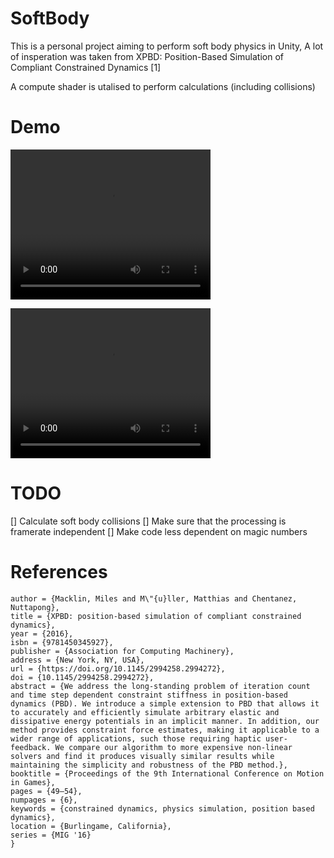 # SoftBody

This is a personal project aiming to perform soft body physics in Unity,
A lot of insperation was taken from XPBD: Position-Based Simulation of Compliant Constrained Dynamics \[1\]

A compute shader is utalised to perform calculations (including collisions)

# Demo


<video src="github_resources/soft_ball.mp4" width="320" height="240" controls></video>

<video src="github_resources/softer_ball.mp4" width="320" height="240" controls></video>
# TODO

[] Calculate soft body collisions
[] Make sure that the processing is framerate independent
[] Make code less dependent on magic numbers 


# References

```@inproceedings{10.1145/2994258.2994272,
author = {Macklin, Miles and M\"{u}ller, Matthias and Chentanez, Nuttapong},
title = {XPBD: position-based simulation of compliant constrained dynamics},
year = {2016},
isbn = {9781450345927},
publisher = {Association for Computing Machinery},
address = {New York, NY, USA},
url = {https://doi.org/10.1145/2994258.2994272},
doi = {10.1145/2994258.2994272},
abstract = {We address the long-standing problem of iteration count and time step dependent constraint stiffness in position-based dynamics (PBD). We introduce a simple extension to PBD that allows it to accurately and efficiently simulate arbitrary elastic and dissipative energy potentials in an implicit manner. In addition, our method provides constraint force estimates, making it applicable to a wider range of applications, such those requiring haptic user-feedback. We compare our algorithm to more expensive non-linear solvers and find it produces visually similar results while maintaining the simplicity and robustness of the PBD method.},
booktitle = {Proceedings of the 9th International Conference on Motion in Games},
pages = {49–54},
numpages = {6},
keywords = {constrained dynamics, physics simulation, position based dynamics},
location = {Burlingame, California},
series = {MIG '16}
}
```
